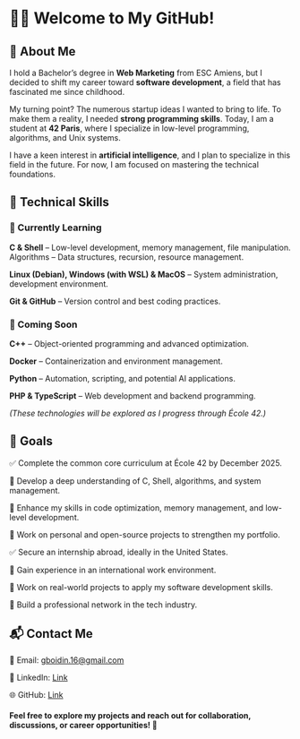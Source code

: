 # 👨‍💻 Welcome to My GitHub!
## 📝 About Me
I hold a Bachelor’s degree in **Web Marketing** from ESC Amiens, but I decided to shift my career toward **software development**, a field that has fascinated me since childhood.

My turning point? The numerous startup ideas I wanted to bring to life. To make them a reality, I needed **strong programming skills**. Today, I am a student at **42 Paris**, where I specialize in low-level programming, algorithms, and Unix systems.

I have a keen interest in **artificial intelligence**, and I plan to specialize in this field in the future. For now, I am focused on mastering the technical foundations.

## 🚀 Technical Skills
### 📌 Currently Learning
**C & Shell** – Low-level development, memory management, file manipulation.
Algorithms – Data structures, recursion, resource management.

**Linux (Debian), Windows (with WSL) & MacOS** – System administration, development environment.

**Git & GitHub** – Version control and best coding practices.

### 📌 Coming Soon
**C++** – Object-oriented programming and advanced optimization.

**Docker** – Containerization and environment management.

**Python** – Automation, scripting, and potential AI applications.

**PHP & TypeScript** – Web development and backend programming.

*(These technologies will be explored as I progress through École 42.)*


## 🎯 Goals

✅ Complete the common core curriculum at École 42 by December 2025.

🔹 Develop a deep understanding of C, Shell, algorithms, and system management.

🔹 Enhance my skills in code optimization, memory management, and low-level development.

🔹 Work on personal and open-source projects to strengthen my portfolio.

✅ Secure an internship abroad, ideally in the United States.

🔹 Gain experience in an international work environment.

🔹 Work on real-world projects to apply my software development skills.

🔹 Build a professional network in the tech industry.



## 📬 Contact Me
📧 Email: gboidin.16@gmail.com

💼 LinkedIn: [Link](https://www.linkedin.com/in/gaspard-boidin/)

🌐 GitHub: [Link](https://github.com/gaspardboidin)

#### Feel free to explore my projects and reach out for collaboration, discussions, or career opportunities! 🚀
